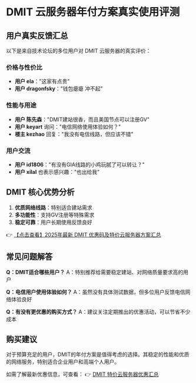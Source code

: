 # DMIT 云服务器年付方案真实使用评测

## 用户真实反馈汇总

以下是来自技术论坛的多位用户对 DMIT 云服务器的真实评价：

### 价格与性价比
- **用户 ela**："这家有点贵"
- **用户 dragonfsky**："钱包瘪瘪 冲不起"

### 性能与用途
- **用户 陈先森**："DMIT建站很香，而且美国节点可以注册GV"
- **用户 keyart** 询问："电信网络使用体验如何？"
- **楼主 kezhao** 回复："我没有电信线路，但应该不错"

### 用户交流
- **用户 id1806**："有没有GIA线路的小鸡玩腻了可以转让？"
- **用户 xilal** 也表示感兴趣："也出给我"

## DMIT 核心优势分析

1. **优质网络线路**：特别适合建站需求
2. **多功能性**：支持GV注册等特殊需求
3. **稳定可靠**：用户长期使用反馈良好

👉 [【点击查看】2025年最新 DMIT 优惠码及特价云服务器方案汇总](https://bit.ly/dmit_coupon)

## 常见问题解答

**Q：DMIT适合哪些用户？**
A：特别推荐给需要稳定建站、对网络质量要求高的用户

**Q：电信用户使用体验如何？**
A：虽然没有具体测试数据，但多位用户反馈电信网络体验良好

**Q：有没有更优惠的购买方式？**
A：建议关注定期推出的优惠活动，可以节省不少成本

## 购买建议

对于预算充足的用户，DMIT的年付方案是值得考虑的选择。其稳定的性能和优质的网络服务，特别适合企业用户和高端个人用户。

如需了解最新优惠信息，可查看：
👉 [DMIT 特价云服务器优惠汇总](https://bit.ly/dmit_coupon)